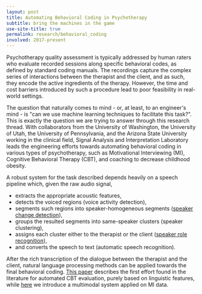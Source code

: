 ```yaml
---
layout: post
title: Automating Behavioral Coding in Psychotherapy
subtitle: bring the machines in the game
use-site-title: true
permalink: research/behavioral_coding
involved: 2017-present
---
```


Psychotherapy quality assessment is typically addressed by human raters who evaluate recorded sessions along specific behavioral codes, as defined by standard coding manuals. The recordings capture the complex series of interactions between the therapist and the client, and as such, they encode the active ingredients of the therapy. However, the time and cost barriers introduced by such a procedure lead to poor feasibility in real-world settings.

The question that naturally comes to mind - or, at least, to an engineer's mind - is "can we use machine learning techniques to facilitate this task?". This is exactly the question we are trying to answer through this research thread. With collaborators from the University of Washington, the University of Utah, the University of Pennsylvania, and the Arizona State University working in the clinical field, Signal Analysis and Interpretation Laboratory leads the engineering efforts towards automating behavioral coding in various types of psychotherapy, such as Motivational Interviewing (MI), Cognitive Behavioral Therapy (CBT), and coaching to decrease childhood obesity.
<!-- "[A technology prototype system for rating therapist empathy from audio recordings in addiction counseling](http://doi.org/10.7717/peerj-cs.59)" -->

A robust system for the task described depends heavily on a speech pipeline which, given the raw audio signal, 
* extracts the appropriate acoustic features, 
* detects the voiced regions (voice activity detection), 
* segments such regions into speaker-homogeneous segments ([speaker change detection](https://nikosfl.github.io/research/speaker_change_detection)), 
* groups the resulted segments into same-speaker clusters (speaker clustering), 
* assigns each cluster either to the therapist or the client ([speaker role recognition](https://nikosfl.github.io/research/srr)), 
* and converts the speech to text (automatic speech recognition).   
<!-- provide link with the kaldi pipeline -->

After the rich transcription of the dialogue between the therapist and the client, natural language processing methods can be applied towards the final behavioral coding. [This paper](/work/papers/2018_IS_CBT_lang_features.pdf) describes the first effort found in the literature for automated CBT evaluation, purely based on linguistic features, while [here](/work/papers/2018_IS_multimodal_MISC.pdf) we introduce a multimodal system applied on MI data.

<!-- last updated 2018-09-27 -->
